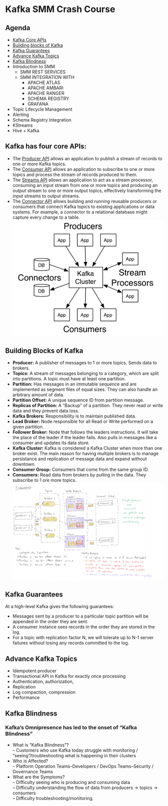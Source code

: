 # Kafka SMM Crash Course
## Agenda
- [Kafka Core APIs](https://github.com/purn1mak/Kafka-SMM-CrashCourse/blob/master/README.md#kafka-has-four-core-apis)
- [Building blocks of Kafka](https://github.com/purn1mak/Kafka-SMM-CrashCourse/blob/master/README.md#building-blocks-of-kafka)
- [Kafka Guarantees](https://github.com/purn1mak/Kafka-SMM-CrashCourse/blob/master/README.md#kafka-guarantees)
- [Advance Kafka Topics](https://github.com/purn1mak/Kafka-SMM-CrashCourse/blob/master/README.md#advance-kafka-topics)
- [Kafka Blindness](https://github.com/purn1mak/Kafka-SMM-CrashCourse/blob/master/README.md#kafka-blindness)
- Introduction to SMM
  - SMM REST SERVICES
  - SMM INTEGRATION WITH 
    - APACHE ATLAS
    - APACHE AMBARI
    - APACHE RANGER
    - SCHEMA REGISTRY
    - GRAFANA
- Topic Lifecycle Management
- Alerting
- Schema Registry Integration
- KStreams
- Hive + Kafka

## Kafka has four core APIs:

- The [Producer API](https://kafka.apache.org/documentation.html#producerapi) allows an application to publish a stream of records to one or more Kafka topics.
- The [Consumer API](https://kafka.apache.org/documentation.html#consumerapi) allows an application to subscribe to one or more topics and process the stream of records produced to them.
- The [Streams API](https://kafka.apache.org/documentation/streams/) allows an application to act as a stream processor, consuming an input stream from one or more topics and producing an output stream to one or more output topics, effectively transforming the input streams to output streams.
- The [Connector API](https://kafka.apache.org/documentation.html#connect) allows building and running reusable producers or consumers that connect Kafka topics to existing applications or data systems. For example, a connector to a relational database might capture every change to a table.
![Image](https://github.com/purn1mak/Kafka-SMM-CrashCourse/blob/master/KafkaBasic.png)


## **Building Blocks of Kafka**
- **Producer:** A publisher of messages to 1 or more topics. Sends data to brokers.
- **Topics:** A stream of messages belonging to a category, which are split into partitions. A topic must have at least one partition.
- **Partition:** Has messages in an immutable sequence and are implemented as segment files of equal sizes. They can also handle an arbitrary amount of data.
- **Partition Offset:** A unique sequence ID from partition message.
- **Replicas of Partition:** A “Backup” of a partition. They never read or write data and they prevent data loss.
- **Kafka Brokers:** Responsibility is to maintain published data.
- **Lead Broker:** Node responsible for all Read or Write performed on a given partition.
- **Follower Broker:** Node that follows the leaders instructions. It will take the place of the leader if the leader fails. Also pulls in messages like a consumer and updates its data store.
- **Kafka Cluster:** Kafka is considered a Kafka Cluster when more than one broker exist. The main reason for having multiple brokers is to manage persistance and replication of message data and expand without downtown.
- **Consumer Group:** Consumers that come from the same group ID.
- **Consumers:** Read data from brokers by pulling in the data. They subscribe to 1 ore more topics.
![Image](https://github.com/purn1mak/Kafka-SMM-CrashCourse/blob/master/KafkaWhiteBoarding.png)

## Kafka Guarantees
At a high-level Kafka gives the following guarantees:

- Messages sent by a producer to a particular topic partition will be appended in the order they are sent. 
- A consumer instance sees records in the order they are stored in the log.
- For a topic with replication factor N, we will tolerate up to N-1 server failures without losing any records committed to the log.

## Advance Kafka Topics
- Idempotent producer
- Transactional API in Kafka for exactly once processing
- Authentication, authorization, 
- Replication
- Log compaction, compression
- Performance

## Kafka Blindness
### Kafka’s Omnipresence has led to the onset of “Kafka Blindness” 
- What is “Kafka Blindness”?\
  – Customers who use Kafka today struggle with monitoring / “seeing”/troubleshooting what is happening in their clusters
- Who is Affected?\
  –  Platform Operation Teams–Developers / DevOps Teams–Security / Governance Teams
- What are the Symptoms?\
  –  Difficulty seeing who is producing and consuming data\
  –  Difficulty understanding the flow of data from producers -> topics -> consumers\
  –  Difficulty troubleshooting/monitoring.
